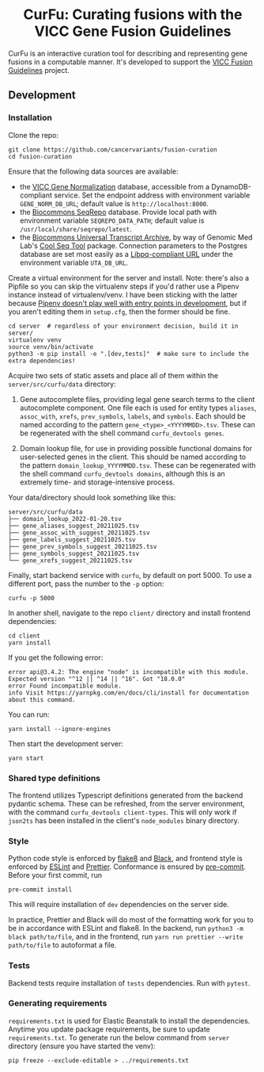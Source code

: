 <h1 align="center">
CurFu: Curating fusions with the VICC Gene Fusion Guidelines
</h1>

CurFu is an interactive curation tool for describing and representing gene fusions in a computable manner. It's developed to support the [VICC Fusion Guidelines](https://fusions.cancervariants.org/) project.

## Development

### Installation

Clone the repo:

```commandline
git clone https://github.com/cancervariants/fusion-curation
cd fusion-curation
```

Ensure that the following data sources are available:

- the [VICC Gene Normalization](https://github.com/cancervariants/gene-normalization) database, accessible from a DynamoDB-compliant service. Set the endpoint address with environment variable `GENE_NORM_DB_URL`; default value is `http://localhost:8000`.
- the [Biocommons SeqRepo](https://github.com/biocommons/biocommons.seqrepo) database. Provide local path with environment variable `SEQREPO_DATA_PATH`; default value is `/usr/local/share/seqrepo/latest`.
- the [Biocommons Universal Transcript Archive](https://github.com/biocommons/uta), by way of Genomic Med Lab's [Cool Seq Tool](https://github.com/GenomicMedLab/cool-seq-tool) package. Connection parameters to the Postgres database are set most easily as a [Libpq-compliant URL](https://www.postgresql.org/docs/current/libpq-connect.html#LIBPQ-CONNSTRING) under the environment variable `UTA_DB_URL`.

Create a virtual environment for the server and install. Note: there's also a Pipfile so you can skip the virtualenv steps if you'd rather use a Pipenv instance instead of virtualenv/venv. I have been sticking with the latter because [Pipenv doesn't play well with entry points in development](https://stackoverflow.com/a/69225249), but if you aren't editing them in `setup.cfg`, then the former should be fine.

```commandline
cd server  # regardless of your environment decision, build it in server/
virtualenv venv
source venv/bin/activate
python3 -m pip install -e ".[dev,tests]"  # make sure to include the extra dependencies!
```

Acquire two sets of static assets and place all of them within the `server/src/curfu/data` directory:

1. Gene autocomplete files, providing legal gene search terms to the client autocomplete component. One file each is used for entity types `aliases`, `assoc_with`, `xrefs`, `prev_symbols`, `labels`, and `symbols`. Each should be named according to the pattern `gene_<type>_<YYYYMMDD>.tsv`. These can be regenerated with the shell command `curfu_devtools genes`.

2. Domain lookup file, for use in providing possible functional domains for user-selected genes in the client. This should be named according to the pattern `domain_lookup_YYYYMMDD.tsv`. These can be regenerated with the shell command `curfu_devtools domains`, although this is an extremely time- and storage-intensive process.

Your data/directory should look something like this:

```
server/src/curfu/data
├── domain_lookup_2022-01-20.tsv
├── gene_aliases_suggest_20211025.tsv
├── gene_assoc_with_suggest_20211025.tsv
├── gene_labels_suggest_20211025.tsv
├── gene_prev_symbols_suggest_20211025.tsv
├── gene_symbols_suggest_20211025.tsv
└── gene_xrefs_suggest_20211025.tsv
```

Finally, start backend service with `curfu`, by default on port 5000. To use a different port, pass the number to the `-p` option:

```commandline
curfu -p 5000
```

In another shell, navigate to the repo `client/` directory and install frontend dependencies:

```commandline
cd client
yarn install
```

If you get the following error:

```
error api@3.4.2: The engine "node" is incompatible with this module. Expected version "^12 || ^14 || ^16". Got "18.0.0"
error Found incompatible module.
info Visit https://yarnpkg.com/en/docs/cli/install for documentation about this command.
```

You can run:

```commandline
yarn install --ignore-engines
```

Then start the development server:

```commandline
yarn start
```

### Shared type definitions

The frontend utilizes Typescript definitions generated from the backend pydantic schema. These can be refreshed, from the server environment, with the command `curfu_devtools client-types`. This will only work if `json2ts` has been installed in the client's `node_modules` binary directory.

### Style

Python code style is enforced by [flake8](https://github.com/PyCQA/flake8) and [Black](https://github.com/psf/black), and frontend style is enforced by [ESLint](https://eslint.org/) and [Prettier](https://prettier.io/). Conformance is ensured by [pre-commit](https://pre-commit.com/#usage). Before your first commit, run

```commandline
pre-commit install
```

This will require installation of `dev` dependencies on the server side.

In practice, Prettier and Black will do most of the formatting work for you to be in accordance with ESLint and flake8. In the backend, run `python3 -m black path/to/file`, and in the frontend, run `yarn run prettier --write path/to/file` to autoformat a file.

### Tests

Backend tests require installation of `tests` dependencies. Run with `pytest`.

### Generating requirements

`requirements.txt` is used for Elastic Beanstalk to install the dependencies. Anytime you update package requirements, be sure to update `requirements.txt`. To generate run the below command from `server` directory (ensure you have started the venv):

```commandline
pip freeze --exclude-editable > ../requirements.txt
```
